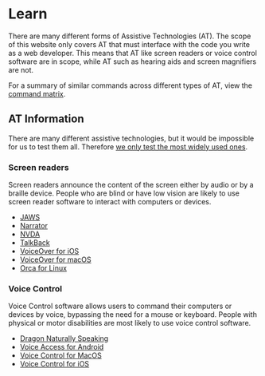 # Learn

There are many different forms of Assistive Technologies (AT). The scope of this website only covers AT that must interface with the code you write as a web developer. This means that AT like screen readers or voice control software are in scope, while AT such as hearing aids and screen magnifiers are not.

For a summary of similar commands across different types of AT, view the [command matrix](/learn/commands).

## AT Information

There are many different assistive technologies, but it would be impossible for us to test them all. Therefore [we only test the most widely used ones](/faq#what-assistive-technologies-are-in-scope%3F).

### Screen readers

Screen readers announce the content of the screen either by audio or by a braille device. People who are blind or have low vision are likely to use screen reader software to interact with computers or devices.

* [JAWS](/learn/at/jaws)
* [Narrator](/learn/at/narrator)
* [NVDA](/learn/at/nvda)
* [TalkBack](/learn/at/talkback)
* [VoiceOver for iOS](/learn/at/vo_ios)
* [VoiceOver for macOS](/learn/at/vo_macos)
* [Orca for Linux](/learn/at/orca)

### Voice Control

Voice Control software allows users to command their computers or devices by voice, bypassing the need for a mouse or keyboard. People with physical or motor disabilities are most likely to use voice control software.

* [Dragon Naturally Speaking](/learn/at/dragon)
* [Voice Access for Android](/learn/at/va_and)
* [Voice Control for MacOS](/learn/at/vc_macos)
* [Voice Control for iOS](/learn/at/vc_ios)

